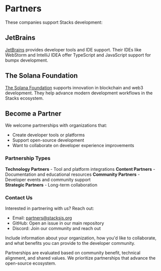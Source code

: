 # Partners

These companies support Stacks development:

## JetBrains

[JetBrains](https://www.jetbrains.com/) provides developer tools and IDE support. Their IDEs like WebStorm and IntelliJ IDEA offer TypeScript and JavaScript support for bumpx development.

## The Solana Foundation

[The Solana Foundation](https://solana.com/) supports innovation in blockchain and web3 development. They help advance modern development workflows in the Stacks ecosystem.

## Become a Partner

We welcome partnerships with organizations that:

- Create developer tools or platforms
- Support open-source development  
- Want to collaborate on developer experience improvements

### Partnership Types

**Technology Partners** - Tool and platform integrations
**Content Partners** - Documentation and educational resources
**Community Partners** - Developer events and community support  
**Strategic Partners** - Long-term collaboration

### Contact Us

Interested in partnering with us? Reach out:

- Email: [partners@stacksjs.org](mailto:partners@stacksjs.org)
- GitHub: Open an issue in our main repository
- Discord: Join our community and reach out

Include information about your organization, how you'd like to collaborate, and what benefits you can provide to the developer community.

Partnerships are evaluated based on community benefit, technical alignment, and shared values. We prioritize partnerships that advance the open-source ecosystem.
